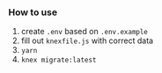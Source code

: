 ### How to use

1. create `.env` based on `.env.example`
2. fill out `knexfile.js` with correct data
3. `yarn`
4. `knex migrate:latest`